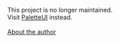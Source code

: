 This project is no longer maintained.
<br/>
Visit <a href="http://paletteui.saykiat.com" target="_blank">PaletteUI</a> instead.
<br/>
<br/>
<a href="http://saykiat.com/bio" target="_blank">About the author</a>
